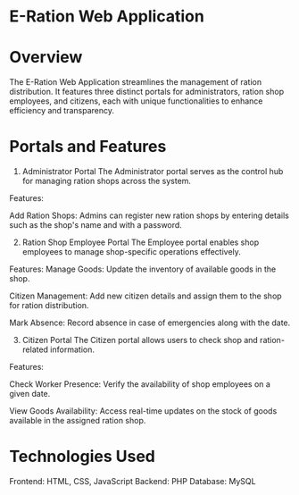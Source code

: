 
# E-Ration Web Application

# Overview

The E-Ration Web Application streamlines the management of ration distribution. It features three distinct portals for administrators, ration shop employees, and citizens, each with unique functionalities to enhance efficiency and transparency.

# Portals and Features
1) Administrator Portal
The Administrator portal serves as the control hub for managing ration shops across the system.

Features:

Add Ration Shops:
Admins can register new ration shops by entering details such as the shop's name and with a password.

2) Ration Shop Employee Portal
The Employee portal enables shop employees to manage shop-specific operations effectively.

Features:
Manage Goods:
Update the inventory of available goods in the shop.

Citizen Management:
Add new citizen details and assign them to the shop for ration distribution.

Mark Absence:
Record absence in case of emergencies along with the date.

3) Citizen Portal
The Citizen portal allows users to check shop and ration-related information.

Features:

Check Worker Presence:
Verify the availability of shop employees on a given date.

View Goods Availability:
Access real-time updates on the stock of goods available in the assigned ration shop.

# Technologies Used
Frontend: HTML, CSS, JavaScript
Backend: PHP
Database: MySQL

